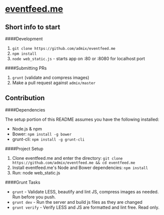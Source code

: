 [eventfeed.me](http://eventfeed.me:8080)
============

## Short info to start

####Development

1. `git clone https://github.com/admix/eventfeed.me`
2. `npm install`
3. `node web_static.js` - starts app on :80 or :8080 for localhost port

####Submitting PRs

1. `grunt` (validate and compress images)
2. Make a pull request against `admix/master`

## Contribution

####Dependencies

The setup portion of this README assumes you have the following installed:

* Node.js & npm
* Bower: `npm install -g bower`
* grunt-cli: `npm install -g grunt-cli`

####Project Setup

1. Clone eventfeed.me and enter the directory: `git clone https://github.com/admix/eventfeed.me && cd eventfeed.me`
2. Install eventfeed.me's Node and Bower dependencies: `npm install`
3. Run: node web_static.js

####Grunt Tasks

- `grunt` - Validate LESS, beautify and lint JS, compress images as needed. Run before you push.
- `grunt dev` - Run the server and build js files as they are changed
- `grunt verify` - Verify LESS and JS are formatted and lint free. Read only.
